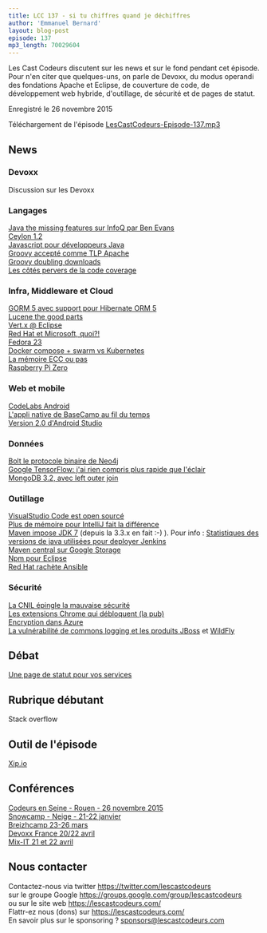 ```yaml
---
title: LCC 137 - si tu chiffres quand je déchiffres
author: 'Emmanuel Bernard'
layout: blog-post
episode: 137
mp3_length: 70029604
---
```

Les Cast Codeurs discutent sur les news et sur le fond pendant cet épisode.
Pour n'en citer que quelques-uns, on parle de Devoxx, du modus operandi des fondations Apache et Eclipse, de couverture de code,
de développement web hybride, d'outillage, de sécurité et de pages de statut.

Enregistré le 26 novembre 2015

Téléchargement de l'épisode [LesCastCodeurs-Episode-137.mp3](http://traffic.libsyn.com/lescastcodeurs/LesCastCodeurs-Episode-137.mp3)

##  News

###  Devoxx

Discussion sur les Devoxx  

### Langages

[Java the missing features sur InfoQ par Ben Evans](http://www.infoq.com/articles/Java-The-Missing-Features)  
[Ceylon 1.2](http://bit.ly/1MlWZj2)  
[Javascript pour développeurs Java](http://ow.ly/TGI9M)  
[Groovy accepté comme TLP Apache](http://groovy.329449.n5.nabble.com/Congrats-on-graduation-TLP-migration-operations-tp5729530.html)  
[Groovy doubling downloads](http://restlet.com/blog/2015/10/21/community-lessons-groovy-downloads-double-after-joining-apache-foundation/)  
[Les côtés pervers de la code coverage](http://blog.ploeh.dk/2015/11/16/code-coverage-is-a-useless-target-measure/)  

### Infra, Middleware et Cloud

[GORM 5 avec support pour Hibernate ORM 5](http://grails.io/post/133798408743/announcing-gorm-5-suite)  
[Lucene the good parts](http://blog.parsely.com/post/1691/lucene/)  
[Vert.x @ Eclipse](https://groups.google.com/forum/#!topic/vertx/vfpVYefCzjI)  
[Red Hat et Microsoft, quoi?!](http://thenewstack.io/red-hat-foresees-net-unifier-openshift-azure/)  
[Fedora 23](http://red.ht/1Q8ILan)  
[Docker compose + swarm vs Kubernetes](https://bitgandtter.wordpress.com/2015/11/19/docker-compose-docker-swarm-or-kubernetes/)  
[La mémoire ECC ou pas](http://blog.codinghorror.com/to-ecc-or-not-to-ecc/)  
[Raspberry Pi Zero](http://www.wired.co.uk/news/archive/2015-11/26/raspberry-pi-zero-launch)  

### Web et mobile

[CodeLabs Android](https://www.code-labs.io/android-dev-summit)  
[L'appli native de BaseCamp au fil du temps](https://signalvnoise.com/posts/3743-hybrid-sweet-spot-native-navigation-web-content)  
[Version 2.0 d'Android Studio](http://android-developers.blogspot.fr/2015/11/android-studio-20-preview.html)  

### Données

[Bolt le protocole binaire de Neo4j](https://dzone.com/articles/introducing-bolt-neo4js-upcoming-binary-protocol-p?utm_content=bufferda4f9&utm_medium=social&utm_source=twitter.com&utm_campaign=buffer)  
[Google TensorFlow: j'ai rien compris plus rapide que l'éclair](http://googleresearch.blogspot.fr/2015/11/tensorflow-googles-latest-machine_9.html)  
[MongoDB 3.2, avec left outer join](http://www.infoq.com/news/2015/11/MongoDB-3.2-Enterprise-Ready)  

###  Outillage

[VisualStudio Code est open sourcé](https://github.com/microsoft/vscode)  
[Plus de mémoire pour IntelliJ fait la différence](http://www.javacodegeeks.com/2015/11/one-one-reason-customize-intellij-idea-memory-settings.html)  
[Maven impose JDK 7](https://maven.apache.org/docs/3.3.9/release-notes.html) (depuis la 3.3.x en fait :-) ). Pour info : [Statistiques des versions de java utilisées pour deployer Jenkins](http://jenkins-ci.org/content/what-jvm-versions-are-running-jenkins)  
[Maven central sur Google Storage](http://maven-central.storage.googleapis.com)  
[Npm pour Eclipse](https://vimeo.com/143263045)  
[Red Hat rachète Ansible](http://hubs.ly/H01hSlv0)  

###  Sécurité

[La CNIL épingle la mauvaise sécurité](http://www.zdnet.fr/actualites/donnees-personnelles-optical-center-sanctionne-par-la-cnil-39828236.htm)  
[Les extensions Chrome qui débloquent (la pub)](http://labs.detectify.com/post/133528218381/chrome-extensions-aka-total-absence-of-privacy)  
[Encryption dans Azure](http://blogs.msdn.com/b/azuresecurity/archive/2015/11/16/azure-disk-encryption-for-linux-and-windows-virtual-machines-public-preview.aspx?utm_content=bufferaeeeb&utm_medium=social&utm_source=twitter.com&utm_campaign=buffer)  
[La vulnérabilité de commons logging et les produits JBoss](https://access.redhat.com/solutions/2045023) et [WildFly](http://lists.jboss.org/pipermail/wildfly-dev/2015-November/004581.html)  

## Débat

[Une page de statut pour vos services](http://buff.ly/1Lqncvb)  

## Rubrique débutant

Stack overflow

## Outil de l'épisode

[Xip.io](http://xip.io)  

## Conférences

[Codeurs en Seine - Rouen - 26 novembre 2015](http://www.codeursenseine.com)  
[Snowcamp - Neige - 21-22 janvier](https://cfp.snowcamp.io)  
[Breizhcamp 23-26 mars](http://www.breizhcamp.org)  
[Devoxx France 20/22 avril](http://www.devoxx.fr)  
[Mix-IT 21 et 22 avril](http://www.mix-it.fr)  

## Nous contacter

Contactez-nous via twitter <https://twitter.com/lescastcodeurs>  
sur le groupe Google <https://groups.google.com/group/lescastcodeurs>  
ou sur le site web <https://lescastcodeurs.com/>  
Flattr-ez nous (dons) sur <https://lescastcodeurs.com/>  
En savoir plus sur le sponsoring ? [sponsors@lescastcodeurs.com](mailto:sponsors@lescastcodeurs.com)  
